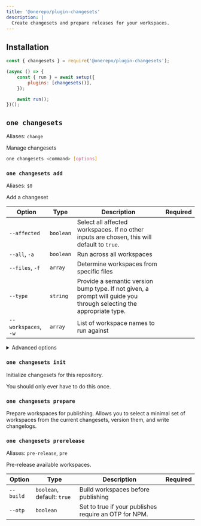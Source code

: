 ```yaml
---
title: '@onerepo/plugin-changesets'
description: |
  Create changesets and prepare releases for your workspaces.
---
```


## Installation

```js
const { changesets } = require('@onerepo/plugin-changesets');

(async () => {
	const { run } = await setup({
		plugins: [changesets()],
	});

	await run();
})();
```

<!-- start-onerepo-sentinel -->

## `one changesets`

Aliases: `change`

Manage changesets

```sh
one changesets <command> [options]
```

### `one changesets add`

Aliases: `$0`

Add a changeset

| Option               | Type      | Description                                                                                                         | Required |
| -------------------- | --------- | ------------------------------------------------------------------------------------------------------------------- | -------- |
| `--affected`         | `boolean` | Select all affected workspaces. If no other inputs are chosen, this will default to `true`.                         |          |
| `--all`, `-a`        | `boolean` | Run across all workspaces                                                                                           |          |
| `--files`, `-f`      | `array`   | Determine workspaces from specific files                                                                            |          |
| `--type`             | `string`  | Provide a semantic version bump type. If not given, a prompt will guide you through selecting the appropriate type. |          |
| `--workspaces`, `-w` | `array`   | List of workspace names to run against                                                                              |          |

<details>

<summary>Advanced options</summary>

| Option          | Type     | Description                                               | Required |
| --------------- | -------- | --------------------------------------------------------- | -------- |
| `--from-ref`    | `string` | Git ref to start looking for affected files or workspaces |          |
| `--through-ref` | `string` | Git ref to start looking for affected files or workspaces |          |

</details>

### `one changesets init`

Initialize changesets for this repository.

You should only ever have to do this once.

### `one changesets prepare`

Prepare workspaces for publishing. Allows you to select a minimal set of workspaces from the current changesets, version them, and write changelogs.

### `one changesets prerelease`

Aliases: `pre-release`, `pre`

Pre-release available workspaces.

| Option    | Type                       | Description                                           | Required |
| --------- | -------------------------- | ----------------------------------------------------- | -------- |
| `--build` | `boolean`, default: `true` | Build workspaces before publishing                    |          |
| `--otp`   | `boolean`                  | Set to true if your publishes require an OTP for NPM. |          |

<!-- end-onerepo-sentinel -->
